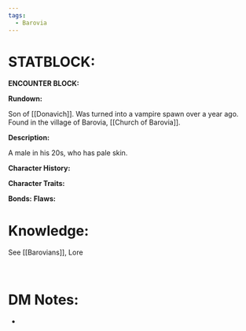 ```yaml
---
tags:
  - Barovia
---
```

# **STATBLOCK:**

**ENCOUNTER BLOCK:**

**Rundown:**

Son of [[Donavich]].
Was turned into a vampire spawn over a year ago.  
Found in the village of Barovia, [[Church of Barovia]].  

 **Description:**

A male in his 20s, who has pale skin.



**Character History:**

**Character Traits:** 

**Bonds:**
**Flaws:**
 

# **Knowledge:**

See [[Barovians]], Lore
 

 

# **DM Notes:**

-    

